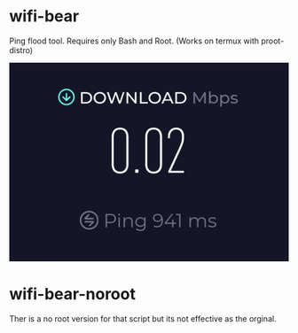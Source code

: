 # wifi-bear
Ping flood tool. Requires only Bash and Root.
(Works on termux with proot-distro)

![alt_text](https://github.com/tarik-celik/wifi-bear/blob/main/Screenshot_20231213_133238_Chrome.jpg)

# wifi-bear-noroot

Ther is a no root version for that script but its not effective as the orginal.
